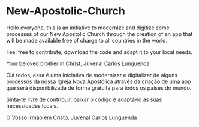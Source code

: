 # New-Apostolic-Church

Hello everyone, this is an initiative to modernize and digitize some processes of our New Apostolic Church 
through the creation of an app that will be made available free of charge to all countries in the world.

Feel free to contribute, download the code and adapt it to your local needs.

Your beloved brother in Christ,
Juvenal Carlos Lunguenda


Olá todos, essa é uma iniciativa de modernizar e digitalizar de alguns processos da nossa Igreja Nova Apostólica através da criação de uma app que será disponibilizada de forma gratuita para todos os países do mundo.

Sinta-te livre de contribuir, baixar o código e adaptá-lo as suas necessidades locais.

O Vosso irmão em Cristo,
Juvenal Carlos Lunguenda
